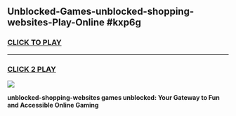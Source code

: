 
## Unblocked-Games-unblocked-shopping-websites-Play-Online #kxp6g
<h3>
<a href="https://news.freeplayer.one?title=unblocked-shopping-websites&ref=3">CLICK TO PLAY</a></h3>
<hr>

<h3>
<a href="https://news.freeplayer.one?title=unblocked-shopping-websites&ref=3">CLICK 2 PLAY</a>
  
</h3>

<a href="https://news.freeplayer.one?title=unblocked-shopping-websites&ref=3"><img src="https://clearcache.store/games.png"></a>


**unblocked-shopping-websites games unblocked: Your Gateway to Fun and Accessible Online Gaming**

